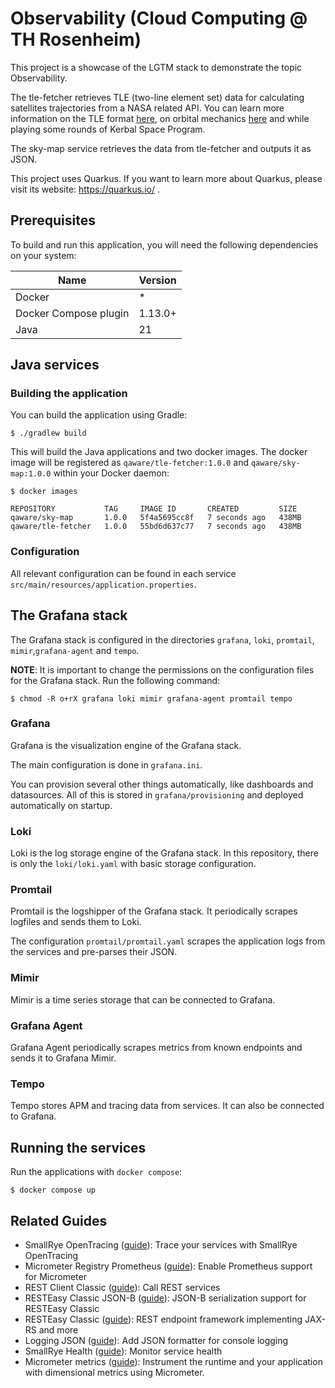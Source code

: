 # Observability (Cloud Computing @ TH Rosenheim)

This project is a showcase of the LGTM stack to demonstrate the topic Observability.

The tle-fetcher retrieves TLE (two-line element set) data for calculating satellites trajectories from a NASA related API.
You can learn more information on the TLE format [here](https://en.wikipedia.org/wiki/Two-line_element_set), on orbital
mechanics [here](https://en.wikipedia.org/wiki/Orbital_mechanics) and while playing some rounds of Kerbal Space Program.

The sky-map service retrieves the data from tle-fetcher and outputs it as JSON.

This project uses Quarkus. If you want to learn more about Quarkus, please visit its website: https://quarkus.io/ .

## Prerequisites

To build and run this application, you will need the following dependencies on your system:

| Name                  | Version |
|-----------------------|---------|
| Docker                | *       |
| Docker Compose plugin | 1.13.0+ |
| Java                  | 21      |


## Java services

### Building the application

You can build the application using Gradle:

```shell
$ ./gradlew build
```

This will build the Java applications and two docker images. The docker image will be registered as `qaware/tle-fetcher:1.0.0` and `qaware/sky-map:1.0.0` within your Docker daemon:

```shell
$ docker images

REPOSITORY           TAG     IMAGE ID       CREATED         SIZE
qaware/sky-map       1.0.0   5f4a5695cc8f   7 seconds ago   438MB
qaware/tle-fetcher   1.0.0   55bd6d637c77   7 seconds ago   438MB
```

### Configuration

All relevant configuration can be found in each service `src/main/resources/application.properties`.

## The Grafana stack

The Grafana stack is configured in the directories `grafana`, `loki`, `promtail`, `mimir`,`grafana-agent` and `tempo`.

**NOTE**: It is important to change the permissions on the configuration files for the Grafana stack. Run the following command:

```shell
$ chmod -R o+rX grafana loki mimir grafana-agent promtail tempo
```

### Grafana

Grafana is the visualization engine of the Grafana stack.

The main configuration is done in `grafana.ini`.

You can provision several other things automatically, like dashboards and datasources. All of this is stored in `grafana/provisioning` and deployed automatically on startup.

### Loki

Loki is the log storage engine of the Grafana stack. In this repository, there is only the `loki/loki.yaml` with basic storage configuration.

### Promtail

Promtail is the logshipper of the Grafana stack. It periodically scrapes logfiles and sends them to Loki.

The configuration `promtail/promtail.yaml` scrapes the application logs from the services and pre-parses their JSON.

### Mimir

Mimir is a time series storage that can be connected to Grafana.

### Grafana Agent

Grafana Agent periodically scrapes metrics from known endpoints and sends it to Grafana Mimir.

### Tempo

Tempo stores APM and tracing data from services. It can also be connected to Grafana.

## Running the services

Run the applications with `docker compose`:

```shell
$ docker compose up
```

## Related Guides

- SmallRye OpenTracing ([guide](https://quarkus.io/guides/opentracing)): Trace your services with SmallRye OpenTracing
- Micrometer Registry Prometheus ([guide](https://quarkus.io/guides/micrometer)): Enable Prometheus support for Micrometer
- REST Client Classic ([guide](https://quarkus.io/guides/rest-client)): Call REST services
- RESTEasy Classic JSON-B ([guide](https://quarkus.io/guides/rest-json)): JSON-B serialization support for RESTEasy Classic
- RESTEasy Classic ([guide](https://quarkus.io/guides/resteasy)): REST endpoint framework implementing JAX-RS and more
- Logging JSON ([guide](https://quarkus.io/guides/logging#json-logging)): Add JSON formatter for console logging
- SmallRye Health ([guide](https://quarkus.io/guides/microprofile-health)): Monitor service health
- Micrometer metrics ([guide](https://quarkus.io/guides/micrometer)): Instrument the runtime and your application with dimensional metrics using Micrometer.
